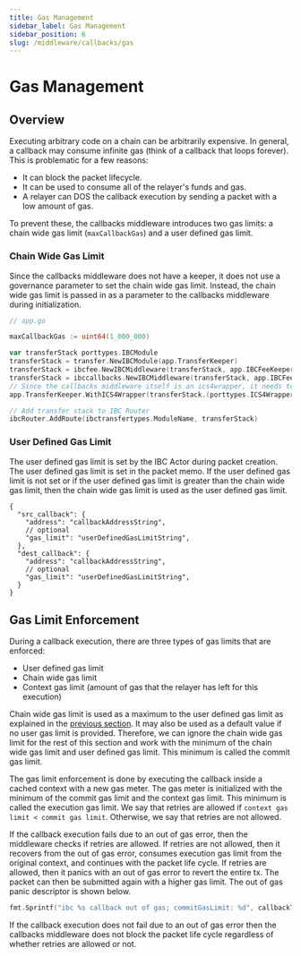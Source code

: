 ```yaml
---
title: Gas Management
sidebar_label: Gas Management
sidebar_position: 6
slug: /middleware/callbacks/gas
---
```


# Gas Management

## Overview

Executing arbitrary code on a chain can be arbitrarily expensive. In general, a callback may consume infinite gas (think of a callback that loops forever). This is problematic for a few reasons:

- It can block the packet lifecycle.
- It can be used to consume all of the relayer's funds and gas.
- A relayer can DOS the callback execution by sending a packet with a low amount of gas.

To prevent these, the callbacks middleware introduces two gas limits: a chain wide gas limit (`maxCallbackGas`) and a user defined gas limit.

### Chain Wide Gas Limit

Since the callbacks middleware does not have a keeper, it does not use a governance parameter to set the chain wide gas limit. Instead, the chain wide gas limit is passed in as a parameter to the callbacks middleware during initialization.

```go
// app.go

maxCallbackGas := uint64(1_000_000)

var transferStack porttypes.IBCModule
transferStack = transfer.NewIBCModule(app.TransferKeeper)
transferStack = ibcfee.NewIBCMiddleware(transferStack, app.IBCFeeKeeper)
transferStack = ibccallbacks.NewIBCMiddleware(transferStack, app.IBCFeeKeeper, app.MockContractKeeper, maxCallbackGas)
// Since the callbacks middleware itself is an ics4wrapper, it needs to be passed to the transfer keeper
app.TransferKeeper.WithICS4Wrapper(transferStack.(porttypes.ICS4Wrapper))

// Add transfer stack to IBC Router
ibcRouter.AddRoute(ibctransfertypes.ModuleName, transferStack)
```

### User Defined Gas Limit

The user defined gas limit is set by the IBC Actor during packet creation. The user defined gas limit is set in the packet memo. If the user defined gas limit is not set or if the user defined gas limit is greater than the chain wide gas limit, then the chain wide gas limit is used as the user defined gas limit.

```jsonc
{
  "src_callback": {
    "address": "callbackAddressString",
    // optional
    "gas_limit": "userDefinedGasLimitString",
  },
  "dest_callback": {
    "address": "callbackAddressString",
    // optional
    "gas_limit": "userDefinedGasLimitString",
  }
}
```

## Gas Limit Enforcement

During a callback execution, there are three types of gas limits that are enforced:

- User defined gas limit
- Chain wide gas limit
- Context gas limit (amount of gas that the relayer has left for this execution)

Chain wide gas limit is used as a maximum to the user defined gas limit as explained in the [previous section](#user-defined-gas-limit). It may also be used as a default value if no user gas limit is provided. Therefore, we can ignore the chain wide gas limit for the rest of this section and work with the minimum of the chain wide gas limit and user defined gas limit. This minimum is called the commit gas limit.

The gas limit enforcement is done by executing the callback inside a cached context with a new gas meter. The gas meter is initialized with the minimum of the commit gas limit and the context gas limit. This minimum is called the execution gas limit. We say that retries are allowed if `context gas limit < commit gas limit`. Otherwise, we say that retries are not allowed.

If the callback execution fails due to an out of gas error, then the middleware checks if retries are allowed. If retries are not allowed, then it recovers from the out of gas error, consumes execution gas limit from the original context, and continues with the packet life cycle. If retries are allowed, then it panics with an out of gas error to revert the entire tx. The packet can then be submitted again with a higher gas limit. The out of gas panic descriptor is shown below.

```go
fmt.Sprintf("ibc %s callback out of gas; commitGasLimit: %d", callbackType, callbackData.CommitGasLimit)}
```

If the callback execution does not fail due to an out of gas error then the callbacks middleware does not block the packet life cycle regardless of whether retries are allowed or not.
